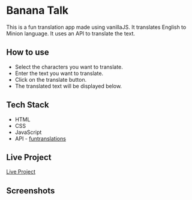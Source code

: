 # Banana Talk

This is a fun translation app made using vanillaJS. It translates English to Minion language. It uses an API to translate the text.

## How to use

- Select the characters you want to translate.
- Enter the text you want to translate.
- Click on the translate button.
- The translated text will be displayed below.

## Tech Stack

- HTML
- CSS
- JavaScript
- API - [funtranslations](https://funtranslations.com/api/minion)

## Live Project

[Live Project](https://bananatalkv2.netlify.app/)

## Screenshots
